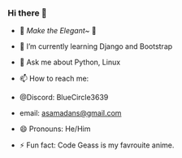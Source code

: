 ### Hi there 👋

<!--
**SAMAD101/SAMAD101** is a ✨ _special_ ✨ repository because its `README.md` (this file) appears on your GitHub profile.
-->
- 💙 _Make the Elegant~_ 💙


<!-- - 🔭 I’m currently working on .. -->
- 🌱 I’m currently learning Django and Bootstrap

<!-- - 👯 I’m looking to collaborate on ... -->

<!-- - 🤔 I’m looking for help with ... -->

- 💬 Ask me about Python, Linux
- 📫 How to reach me: 
- @Discord: BlueCircle3639
- email: asamadans@gmail.com

- 😄 Pronouns: He/Him
 
- ⚡ Fun fact: Code Geass is my favrouite anime.

